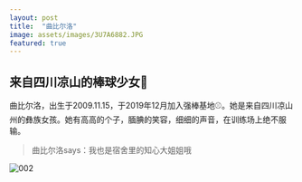 ```yaml
---
layout: post
title:  "曲比尔洛"
image: assets/images/3U7A6882.JPG
featured: true
---
```

## 来自四川凉山的棒球少女🥇
曲比尔洛，出生于2009.11.15，于2019年12月加入强棒基地⚾️。她是来自四川凉山州的彝族女孩。她有高高的个子，腼腆的笑容，细细的声音，在训练场上绝不服输。
>曲比尔洛says：我也是宿舍里的知心大姐姐哦


![002](https://tva1.sinaimg.cn/large/e6c9d24ely1gojuq1nw5sj20k00dc7wh.jpg)

